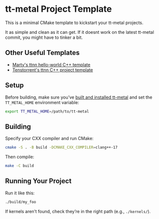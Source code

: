# tt-metal Project Template

This is a minimal CMake template to kickstart your tt-metal projects.

It as simple and clean as it can get. If it doesnt work on the latest tt-metal commit, you might have to tinker a bit.


## Other Useful Templates
- [Marty's ttnn hello-world C++ template](https://github.com/marty1885/ttnn-helloworld-cpp)
- [Tenstorrent's ttnn C++ project template](https://github.com/tenstorrent/cpp-ttnn-project-template)

## Setup
Before building, make sure you’ve [built and installed tt-metal](https://github.com/tenstorrent/tt-metal/blob/main/INSTALLING.md) and set the `TT_METAL_HOME` environment variable:

```sh
export TT_METAL_HOME=/path/to/tt-metal
```

## Building
Specify your CXX compiler and run CMake:

```sh
cmake -S . -B build -DCMAKE_CXX_COMPILER=clang++-17
```

Then compile:

```sh
make -C build
```

## Running Your Project
Run it like this:

```sh
./build/my_foo
```

If kernels aren’t found, check they’re in the right path (e.g., `./kernels/`).
